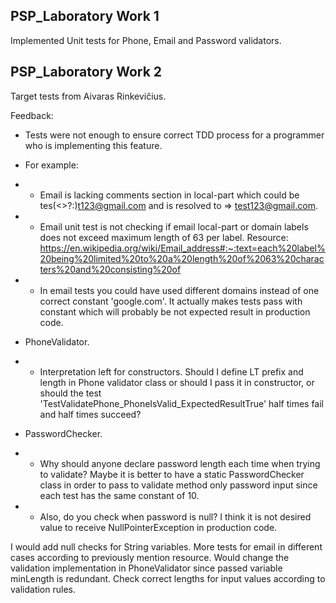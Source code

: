 PSP_Laboratory Work 1
-----
Implemented Unit tests for Phone, Email and Password validators.

PSP_Laboratory Work 2
-----
Target tests from Aivaras Rinkevičius.

Feedback:

- Tests were not enough to ensure correct TDD process for a programmer who is implementing this feature.
- For example:
- - Email is lacking comments section in local-part which could be tes(<>?:)t123@gmail.com and is resolved to => test123@gmail.com.
- - Email unit test is not checking if email local-part or domain labels does not exceed maximum length of 63 per label. Resource: https://en.wikipedia.org/wiki/Email_address#:~:text=each%20label%20being%20limited%20to%20a%20length%20of%2063%20characters%20and%20consisting%20of
- - In email tests you could have used different domains instead of one correct constant 'google.com'. It actually makes tests pass with constant which will probably be not expected result in production code.

- PhoneValidator.
- - Interpretation left for constructors. Should I define LT prefix and length in Phone validator class or should I pass it in constructor, or should the test 'TestValidatePhone_PhoneIsValid_ExpectedResultTrue' half times fail and half times succeed?

- PasswordChecker.
- - Why should anyone declare password length each time when trying to validate? Maybe it is better to have a static PasswordChecker class in order to pass to validate method only password input since each test has the same constant of 10.
- - Also, do you check when password is null? I think it is not desired value to receive NullPointerException in production code.

I would add null checks for String variables.
More tests for email in different cases according to previously mention resource.
Would change the validation implementation in PhoneValidator since passed variable minLength is redundant.
Check correct lengths for input values according to validation rules.